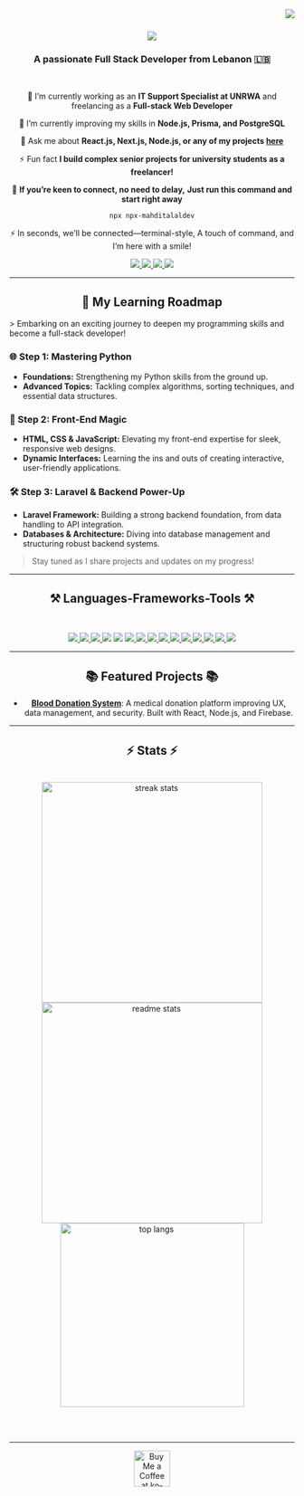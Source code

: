 <img align="right" src="https://visitor-badge.laobi.icu/badge?page_id=mahditalaldev.mahditalaldev" />

<h1 align="center">
    <img src="https://readme-typing-svg.herokuapp.com/?font=Righteous&size=35&center=true&vCenter=true&width=500&height=70&duration=5000&lines=In+a+world+full+of+code,;let+your+creativity+be+the+syntax!+💻" />
</h1>

<h3 align="center">A passionate Full Stack Developer from Lebanon 🇱🇧</h3>

<br/>

<div align="center">
 
 🔭 I’m currently working as an **IT Support Specialist at UNRWA** and freelancing as a **Full-stack Web Developer**
 
 🌱 I’m currently improving my skills in **Node.js, Prisma, and PostgreSQL**

💬 Ask me about **React.js, Next.js, Node.js, or any of my projects [here](https://github.com/mahditalaldev)**

⚡ Fun fact **I build complex senior projects for university students as a freelancer!**

👋  **If you’re keen to connect, no need to delay,**
    **Just run this command and start right away**

<p align="center"> <code>npx npx-mahditalaldev</code> </p>

⚡  In seconds, we’ll be connected—terminal-style,
A touch of command, and I’m here with a smile!
</div>

<div align="center"> 
  <a href="mailto:mahditalal.789@gmail.com">
    <img src="https://img.shields.io/badge/Gmail-333333?style=for-the-badge&logo=gmail&logoColor=red" />
  </a>
  <a href="https://linkedin.com/in/mahditalal" target="_blank">
    <img src="https://img.shields.io/badge/LinkedIn-0077B5?style=for-the-badge&logo=linkedin&logoColor=white" />
  </a>
  <a href="https://react-portfolio-fd769.web.app" target="_blank">
     <img src="https://img.shields.io/badge/Portfolio-FF5722?style=for-the-badge&logo=todoist&logoColor=white" />
  </a>
  <a href="https://wa.me/96176134924" target="_blank">
    <img src="https://img.shields.io/badge/WhatsApp-25D366?style=for-the-badge&logo=whatsapp&logoColor=white" />
  </a>
</div>

<hr/>

<h2 align="center">🚀 My Learning Roadmap</h2>
> Embarking on an exciting journey to deepen my programming skills and become a full-stack developer!

### 🌐 Step 1: Mastering Python 
   - **Foundations:** Strengthening my Python skills from the ground up.
   - **Advanced Topics:** Tackling complex algorithms, sorting techniques, and essential data structures.

### 🎨 Step 2: Front-End Magic
   - **HTML, CSS & JavaScript:** Elevating my front-end expertise for sleek, responsive web designs.
   - **Dynamic Interfaces:** Learning the ins and outs of creating interactive, user-friendly applications.

### 🛠️ Step 3: Laravel & Backend Power-Up
   - **Laravel Framework:** Building a strong backend foundation, from data handling to API integration.
   - **Databases & Architecture:** Diving into database management and structuring robust backend systems.

> Stay tuned as I share projects and updates on my progress!

<hr/>

<h2 align="center">⚒️ Languages-Frameworks-Tools ⚒️</h2>
<br/>
<p align="center">  
  <a href="https://github.com/harish-sethuraman/readme-components">
    <img src="https://readme-components.vercel.app/api?component=logo&fill=black&logo=html5&svgfill=f06629">
  </a>
    <a href="https://github.com/harish-sethuraman/readme-components">
    <img src="https://readme-components.vercel.app/api?component=logo&fill=black&logo=css3&svgfill=028dd1">
  </a>
    <a href="https://github.com/harish-sethuraman/readme-components">
    <img src="https://readme-components.vercel.app/api?component=logo&fill=black&logo=javascript&svgfill=f6df1c">
  </a>
    <a href="https://github.com/harish-sethuraman/readme-components">
    <img src="https://readme-components.vercel.app/api?component=logo&fill=black&logo=react&svgfill=61dafb"></a>
    <a href="https://github.com/harish-sethuraman/readme-components">
    <img src="https://readme-components.vercel.app/api?component=logo&fill=black&logo=next.js&svgfill=white"></a>
  </a>
  <a href="https://github.com/harish-sethuraman/readme-components">
    <img src="https://readme-components.vercel.app/api?component=logo&fill=black&logo=postgresql&svgfill=336791">
  </a><a href="https://github.com/harish-sethuraman/readme-components">
    <img src="https://readme-components.vercel.app/api?component=logo&fill=black&logo=mongodb&svgfill=47A248">
  </a><a href="https://github.com/harish-sethuraman/readme-components">
    <img src="https://readme-components.vercel.app/api?component=logo&fill=black&logo=python&svgfill=3776AB">
  </a><a href="https://github.com/harish-sethuraman/readme-components">
    <img src="https://readme-components.vercel.app/api?component=logo&fill=black&logo=java&svgfill=007396">
  </a><a href="https://github.com/harish-sethuraman/readme-components">
    <img src="https://readme-components.vercel.app/api?component=logo&fill=black&logo=android&svgfill=3DDC84">
  </a><a href="https://github.com/harish-sethuraman/readme-components">
    <img src="https://readme-components.vercel.app/api?component=logo&fill=black&logo=bootstrap&svgfill=563d7c">
  </a><a href="https://github.com/harish-sethuraman/readme-components">
    <img src="https://readme-components.vercel.app/api?component=logo&fill=black&logo=material-ui&svgfill=0081CB">
  </a><a href="https://github.com/harish-sethuraman/readme-components">
    <img src="https://readme-components.vercel.app/api?component=logo&fill=black&logo=tailwindcss&svgfill=06B6D4">
  </a><a href="https://github.com/harish-sethuraman/readme-components">
    <img src="https://readme-components.vercel.app/api?component=logo&fill=black&logo=node.js&svgfill=8CC84B">
  </a><a href="https://github.com/harish-sethuraman/readme-components">
    <img src="https://readme-components.vercel.app/api?component=logo&fill=black&logo=firebase&svgfill=FFCA28">
  </a></p>

<hr/>

<div align="center">
  <h2>📚 Featured Projects 📚</h2>
  <ul>
    <li><a href="https://mahditalaldev.github.io/blood-donation-system-main/" target="_blank"><b>Blood Donation System</b></a>: A medical donation platform improving UX, data management, and security. Built with React, Node.js, and Firebase.</li>
  </ul>
</div>

<hr/>

<h2 align="center">⚡ Stats ⚡</h2>
<br>
<div align="center">
  <img width=390 src="https://github-readme-streak-stats-salesp07.vercel.app/?user=mahditalaldev&count_private=true&theme=react&border_radius=10" alt="streak stats"/>
  <img width=390 src="https://github-readme-stats-salesp07.vercel.app/api?username=mahditalaldev&count_private=true&show_icons=true&theme=react&rank_icon=github&border_radius=10" alt="readme stats" />
  <br/>
  <img width=325 align="center" src="https://github-readme-stats-salesp07.vercel.app/api/top-langs/?username=mahditalaldev&hide=HTML&langs_count=8&layout=compact&theme=react&border_radius=10&size_weight=0.5&count_weight=0.5&exclude_repo=github-readme-stats" alt="top langs" />
</div>

<br/><br/>

<hr/>

<div align="center">
<a href='https://ko-fi.com/V7V4RAK9C' target='_blank'><img height='64' style='border:0px;height:64px;' src='https://storage.ko-fi.com/cdn/kofi1.png?v=3' border='0' alt='Buy Me a Coffee at ko-fi.com' /></a>
</div>

